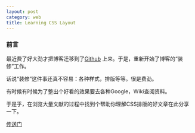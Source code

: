 ```yaml
---
layout: post
category: web
title: Learning CSS Layout
---
```


### 前言
最近费了好大劲才把博客迁移到了[Github](http://javacs3.github.io/blog/) 上来。于是，重新开始了博客的“装修”工作。

话说“装修”这件事还真不容易：各种样式，排版等等。很是费劲。

有时候有时候为了整出个好看的效果要去各种Google，Wiki查阅资料。

于是乎，在浏览大量文献的过程中找到个帮助你理解CSS排版的好文章在此分享一下。

[传送门](http://zh.learnlayout.com/)